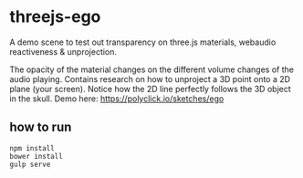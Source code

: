 # threejs-ego
A demo scene to test out transparency on three.js materials, webaudio reactiveness & unprojection.

The opacity of the material changes on the different volume changes of the audio playing.
Contains research on how to unproject a 3D point onto a 2D plane (your screen).
Notice how the 2D line perfectly follows the 3D object in the skull.
Demo here: https://polyclick.io/sketches/ego

## how to run
```
npm install
bower install
gulp serve
```
